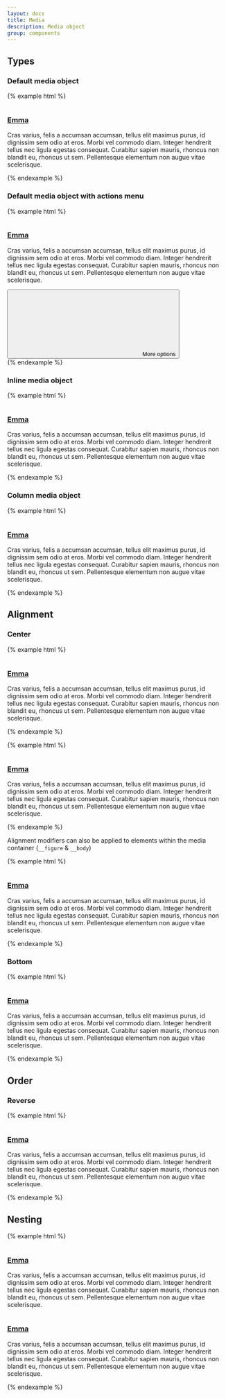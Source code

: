 ```yaml
---
layout: docs
title: Media
description: Media object
group: components
---
```

## Types ##
### Default media object ###
{% example html %}
<article class="env-media">
   <div class="env-media__figure">
      <a href="#">
         <img class="env-image env-image--small" src="https://placehold.it/400x400.png" alt="">
      </a>
   </div>
   <div class="env-media__body">
      <h3 class="env-text">
         <a href="#">Emma</a>
      </h3>
      <p class="env-text">
         Cras varius, felis a accumsan accumsan, tellus elit maximus purus, id dignissim sem odio at eros.
         Morbi vel commodo diam. Integer hendrerit tellus nec ligula egestas consequat. Curabitur sapien mauris, rhoncus non blandit eu, rhoncus ut sem. Pellentesque elementum non augue vitae scelerisque.
      </p>
   </div>
</article>
{% endexample %}

### Default media object with actions menu ###
{% example html %}
<article class="env-media">
   <div class="env-media__figure">
      <a href="#">
         <img class="env-image env-image--small" src="https://placehold.it/400x400.png" alt="">
      </a>
   </div>
   <div class="env-media__body">
      <h3 class="env-text">
         <a href="#">Emma</a>
      </h3>
      <p class="env-text">
         Cras varius, felis a accumsan accumsan, tellus elit maximus purus, id dignissim sem odio at eros.
         Morbi vel commodo diam. Integer hendrerit tellus nec ligula egestas consequat. Curabitur sapien mauris, rhoncus non blandit eu, rhoncus ut sem. Pellentesque elementum non augue vitae scelerisque.
      </p>
   </div>
   <div class="env-media__actions">
      <button type="button" class="env-button env-button--dropdown env-dropdown__toggle" aria-haspopup="true" title="More options">
         <svg class="env-icon">
            <use xlink:href="{{ site.baseurl }}/assets/envision/envision-icons.svg#icon-arrow-down"></use>
         </svg>
         <span class="env-assistive-text">More options</span>
      </button>
   </div>
</article>
{% endexample %}

### Inline media object ###
{% example html %}
<article class="env-media">
   <div class="env-media__figure">
      <a href="#">
         <img class="env-image env-image--small" src="https://placehold.it/400x400.png" alt="">
      </a>
   </div>
   <div class="env-media__body env-media__body--inline">
      <h3 class="env-text">
         <a href="#">Emma</a>
      </h3>
      <p class="env-text">
         Cras varius, felis a accumsan accumsan, tellus elit maximus purus, id dignissim sem odio at eros.
         Morbi vel commodo diam. Integer hendrerit tellus nec ligula egestas consequat. Curabitur sapien mauris, rhoncus non blandit eu, rhoncus ut sem. Pellentesque elementum non augue vitae scelerisque.
      </p>
   </div>
</article>
{% endexample %}

### Column media object ###
{% example html %}
<article class="env-media env-media--column">
   <div class="env-media__figure">
      <a href="#">
         <img class="env-image" src="https://placehold.it/200x200.png" alt="">
      </a>
   </div>
   <div class="env-media__body">
      <h3 class="env-text">
         <a href="#">Emma</a>
      </h3>
      <p class="env-text">
         Cras varius, felis a accumsan accumsan, tellus elit maximus purus, id dignissim sem odio at eros.
         Morbi vel commodo diam. Integer hendrerit tellus nec ligula egestas consequat. Curabitur sapien mauris, rhoncus non blandit eu, rhoncus ut sem. Pellentesque elementum non augue vitae scelerisque.
      </p>
   </div>
</article>
{% endexample %}

## Alignment ##

### Center ###
{% example html %}
<article class="env-media env-media--center">
   <div class="env-media__figure">
      <a href="#">
         <img class="env-image env-image--small" src="https://placehold.it/400x400.png" alt="">
      </a>
   </div>
   <div class="env-media__body">
      <h3 class="env-text">
         <a href="#">Emma</a>
      </h3>
      <p class="env-text">
         Cras varius, felis a accumsan accumsan, tellus elit maximus purus, id dignissim sem odio at eros.
         Morbi vel commodo diam. Integer hendrerit tellus nec ligula egestas consequat. Curabitur sapien mauris, rhoncus non blandit eu, rhoncus ut sem. Pellentesque elementum non augue vitae scelerisque.
      </p>
   </div>
</article>
{% endexample %}

{% example html %}
<article class="env-media env-media--column env-media--center">
   <div class="env-media__figure">
      <a href="#">
         <img class="env-image" src="https://placehold.it/200x200.png" alt="">
      </a>
   </div>
   <div class="env-media__body">
      <h3 class="env-text">
         <a href="#">Emma</a>
      </h3>
      <p class="env-text">
         Cras varius, felis a accumsan accumsan, tellus elit maximus purus, id dignissim sem odio at eros.
         Morbi vel commodo diam. Integer hendrerit tellus nec ligula egestas consequat. Curabitur sapien mauris, rhoncus non blandit eu, rhoncus ut sem. Pellentesque elementum non augue vitae scelerisque.
      </p>
   </div>
</article>
{% endexample %}

Alignment modifiers can also be applied to elements within the media container (`__figure` & `__body`)

{% example html %}
<article class="env-media env-media--column env-media">
   <div class="env-media__figure env-media__figure--center">
      <a href="#">
         <img class="env-image" src="https://placehold.it/200x200.png" alt="">
      </a>
   </div>
   <div class="env-media__body">
      <h3 class="env-text">
         <a href="#">Emma</a>
      </h3>
      <p class="env-text">
         Cras varius, felis a accumsan accumsan, tellus elit maximus purus, id dignissim sem odio at eros.
         Morbi vel commodo diam. Integer hendrerit tellus nec ligula egestas consequat. Curabitur sapien mauris, rhoncus non blandit eu, rhoncus ut sem. Pellentesque elementum non augue vitae scelerisque.
      </p>
   </div>
</article>
{% endexample %}

### Bottom ###
{% example html %}
<article class="env-media env-media--bottom">
   <div class="env-media__figure">
      <a href="#">
         <img class="env-image env-image--small" src="https://placehold.it/400x400.png" alt="">
      </a>
   </div>
   <div class="env-media__body">
      <h3 class="env-text">
         <a href="#">Emma</a>
      </h3>
      <p class="env-text">
         Cras varius, felis a accumsan accumsan, tellus elit maximus purus, id dignissim sem odio at eros.
         Morbi vel commodo diam. Integer hendrerit tellus nec ligula egestas consequat. Curabitur sapien mauris, rhoncus non blandit eu, rhoncus ut sem. Pellentesque elementum non augue vitae scelerisque.
      </p>
   </div>
</article>
{% endexample %}

## Order ##

### Reverse ###
{% example html %}
<article class="env-media env-media--reverse">
   <div class="env-media__figure">
      <a href="#">
         <img class="env-image env-image--small" src="https://placehold.it/400x400.png" alt="">
      </a>
   </div>
   <div class="env-media__body">
      <h3 class="env-text">
         <a href="#">Emma</a>
      </h3>
      <p class="env-text">
         Cras varius, felis a accumsan accumsan, tellus elit maximus purus, id dignissim sem odio at eros.
         Morbi vel commodo diam. Integer hendrerit tellus nec ligula egestas consequat. Curabitur sapien mauris, rhoncus non blandit eu, rhoncus ut sem. Pellentesque elementum non augue vitae scelerisque.
      </p>
   </div>
</article>
{% endexample %}

## Nesting ##

{% example html %}
<article class="env-media">
   <div class="env-media__figure">
      <a href="#">
         <img class="env-image env-image--small" src="https://placehold.it/400x400.png" alt="">
      </a>
   </div>
   <div class="env-media__body">
      <h3 class="env-text">
         <a href="#">Emma</a>
      </h3>
      <p class="env-text">
         Cras varius, felis a accumsan accumsan, tellus elit maximus purus, id dignissim sem odio at eros.
         Morbi vel commodo diam. Integer hendrerit tellus nec ligula egestas consequat. Curabitur sapien mauris, rhoncus non blandit eu, rhoncus ut sem. Pellentesque elementum non augue vitae scelerisque.
      </p>
      <article class="env-media">
         <div class="env-media__figure">
            <a href="#">
               <img class="env-image env-image--small" src="https://placehold.it/400x400.png" alt="">
            </a>
         </div>
         <div class="env-media__body">
            <h3 class="env-text">
               <a href="#">Emma</a>
            </h3>
            <p class="env-text">
               Cras varius, felis a accumsan accumsan, tellus elit maximus purus, id dignissim sem odio at eros.
               Morbi vel commodo diam. Integer hendrerit tellus nec ligula egestas consequat. Curabitur sapien mauris, rhoncus non blandit eu, rhoncus ut sem. Pellentesque elementum non augue vitae scelerisque.
            </p>
         </div>
      </article>
   </div>
</article>
{% endexample %}
